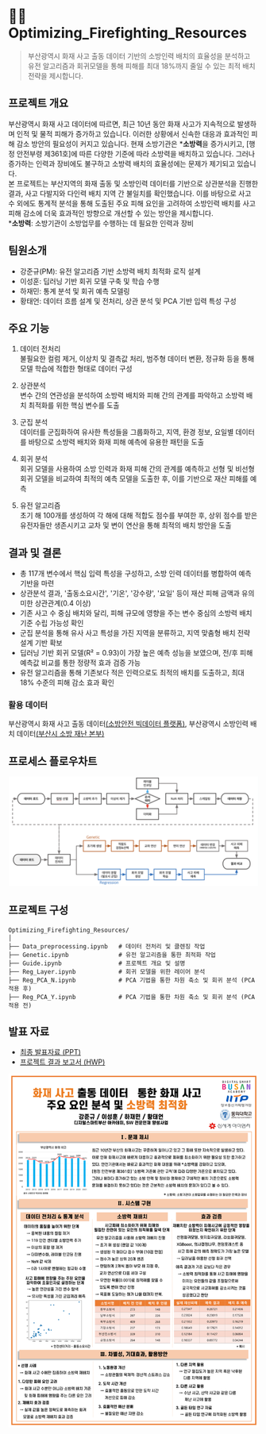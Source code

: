 # 🧑‍🚒 Optimizing_Firefighting_Resources
> 부산광역시 화재 사고 출동 데이터 기반의 소방인력 배치의 효율성을 분석하고 유전 알고리즘과 회귀모델을 통해 피해를 최대 18%까지 줄일 수 있는 최적 배치 전략을 제시합니다.
## 프로젝트 개요 
부산광역시 화재 사고 데이터에 따르면, 최근 10년 동안 화재 사고가 지속적으로 발생하며 인적 및 물적 피해가 증가하고 있습니다. 이러한 상황에서 신속한 대응과 효과적인 피해 감소 방안의 필요성이 커지고 있습니다. 현재 소방기관은 ***소방력**을 증가시키고, [행정 안전부령 제361호]에 따른 다양한 기준에 따라 소방력을 배치하고 있습니다. 그러나 증가하는 인력과 장비에도 불구하고 소방력 배치의 효율성에는 문제가 제기되고 있습니다.<br>
본 프로젝트는 부산지역의 화재 출동 및 소방인력 데이터를 기반으로 상관분석을 진행한 결과, 사고 다발지와 다인력 배치 지역 간 불일치를 확인했습니다. 이를 바탕으로 사고 수 외에도 통계적 분석을 통해 도출된 주요 피해 요인을 고려하여 소방인력 배치를 사고 피해 감소에 더욱 효과적인 방향으로 개선할 수 있는 방안을 제시합니다.<br>
***소방력**: 소방기관이 소방업무를 수행하는 데 필요한 인력과 장비  
## 팀원소개 
- 강준규(PM): 유전 알고리즘 기반 소방력 배치 최적화 로직 설계  
- 이성훈: 딥러닝 기반 회귀 모델 구축 및 학습 수행
- 하재민: 통계 분석 및 회귀 예측 모델링  
- 황태언: 데이터 흐름 설계 및 전처리, 상관 분석 및 PCA 기반 입력 특성 구성

## 주요 기능
1. 데이터 전처리
<br> 불필요한 컬럼 제거, 이상치 및 결측값 처리, 범주형 데이터 변환, 정규화 등을 통해 모델 학습에 적합한 형태로 데이터 구성
2. 상관분석
<br>변수 간의 연관성을 분석하여 소방력 배치와 피해 간의 관계를 파악하고 소방력 배치 최적화를 위한 핵심 변수를 도출

4. 군집 분석
<br>데이터를 군집화하여 유사한 특성들을 그룹화하고, 지역, 환경 정보, 요일별 데이터를 바탕으로 소방력 배치와 화재 피해 예측에 유용한 패턴을 도출

5. 회귀 분석
<br>회귀 모델을 사용하여 소방 인력과 화재 피해 간의 관계를 예측하고 선형 및 비선형 회귀 모델을 비교하여 최적의 예측 모델을 도출한 후, 이를 기반으로 재산 피해를 예측

6. 유전 알고리즘
<br>초기 해 100개를 생성하여 각 해에 대해 적합도 점수를 부여한 후, 상위 점수를 받은 유전자들만 생존시키고 교차 및 변이 연산을 통해 최적의 배치 방안을 도출

## 결과 및 결론

- 총 117개 변수에서 핵심 입력 특성을 구성하고, 소방 인력 데이터를 병합하여 예측 기반을 마련
- 상관분석 결과, '출동소요시간', '기온', '강수량', '요일' 등이 재산 피해 금액과 유의미한 상관관계(0.4 이상) 
- 기존 사고 수 중심 배치와 달리, 피해 규모에 영향을 주는 변수 중심의 소방력 배치 기준 수립 가능성 확인  
- 군집 분석을 통해 유사 사고 특성을 가진 지역을 분류하고, 지역 맞춤형 배치 전략 설계 기반 확보  
- 딥러닝 기반 회귀 모델(R² = 0.93)이 가장 높은 예측 성능을 보였으며, 전/후 피해 예측값 비교를 통한 정량적 효과 검증 가능  
- 유전 알고리즘을 통해 기존보다 적은 인력으로도 최적의 배치를 도출하고, 최대 18% 수준의 피해 감소 효과 확인  

### 활용 데이터
부산광역시 화재 사고 출동 데이터[(소방안전 빅데이터 플랫폼)](https://bigdata-119.kr/goods/goodsInfo?goods_id=202212000084), 부산광역시 소방인력 배치 데이터[(부산시 소방 재난 본부)](https://119.busan.go.kr/fsastatus
)

## 프로세스 플로우차트
![프로세스 플로우차트](https://github.com/tae2on/Optimizing_Firefighting_Resources/blob/main/Image/%ED%94%84%EB%A1%9C%EC%84%B8%EC%84%9C%20%ED%94%8C%EB%A1%9C%EC%9A%B0%EC%B0%A8%ED%8A%B8.png?raw=true)

## 프로젝트 구성 
```
Optimizing_Firefighting_Resources/
│
├── Data_preprocessing.ipynb   # 데이터 전처리 및 클렌징 작업
├── Genetic.ipynb              # 유전 알고리즘을 통한 최적화 작업
├── Guide.ipynb                # 프로젝트 개요 및 설명
├── Reg_Layer.ipynb            # 회귀 모델을 위한 레이어 분석
├── Reg_PCA_N.ipynb            # PCA 기법을 통한 차원 축소 및 회귀 분석 (PCA 적용 후)
├── Reg_PCA_Y.ipynb            # PCA 기법을 통한 차원 축소 및 회귀 분석 (PCA 적용 전)
```


## 발표 자료
- [최종 발표자료 (PPT)](https://docs.google.com/presentation/d/1ZR4frEKk9ltRI2jENk-Ezmvb5RO22p-2/edit?usp=drive_link&ouid=114648637082603627048&rtpof=true&sd=true)  
- [프로젝트 결과 보고서 (HWP)](https://drive.google.com/file/d/1hWjdIqaYeb2ckKQDzMFqLN5dff_BtPLQ/view?usp=sharing)

![프로젝트 포스터](https://github.com/tae2on/Optimizing_Firefighting_Resources/blob/main/Image/%ED%94%84%EB%A1%9C%EC%A0%9D%ED%8A%B8%20%ED%8F%AC%EC%8A%A4%ED%84%B0.png?raw=true)
